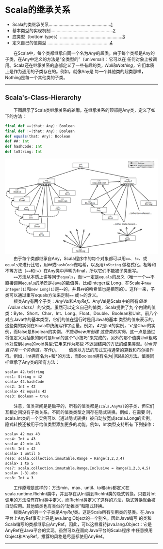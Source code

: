 # Scala的继承关系
- Scala的类继承关系...................................................[1](#Scala's-Class-Hierarchy)
- 基本类型的实现机制...................................................[2](#Primitives-Implemented)
- 底类型（bottom types）...................................................[3](#Bottom-Types)
- 定义自己的值类型 ...................................................[4](#Defining-You-Own-Value-Classes)    
    
　　在Scala中，每个类都继承自同一个名为*Any*的超类。由于每个类都是Any的子类，在Any中定义的方法是“全类型的”（universal）：它可以在
任何对象上被调用。Scala还在继承关系的底部定义了一些有趣的类，*Null*和*Nothing*，它们本质上是作为通用的子类存在的。例如，就像Any是
每一个其他类的超类那样，Nothing是每一个其他类的子类。

***    
## Scala's-Class-Hierarchy
　　下图展示了Scala类继承关系的轮廓。在继承关系的顶部是Any类，定义了如下的方法：    
```scala
final def ==(that: Any): Boolean
final def !=(that: Any): Boolean
def equals(that: Any): Boolean
def ##: Int
def hashCode: Int
def toString: Int
```    
![image](https://raw.githubusercontent.com/baocaixue/scala-grammar/master/scala-hierarchy/src/main/resources/ScalasHierarchy.png)    
　　由于每个类都继承自Any，Scala程序中的每个对象都可以用`==`、`!=`、或`equals`来进行比较，用`##`或`hashCode`做哈希，以及用`toString`
做格式化。相等和不等方法（`==`和`!=`）在Any类中声明为final，所以它们不能被子类重写。    
　　`==`方法从本质上讲等同于`equals`，而`!=`一定是`equals`的反义（唯一一个`==`不直接调用`equals`的场景是Java的数值类，比如Integer或
Long，在Scala中`new Integer(1)`和`new Long(1)`是`==`的，并且`##`的哈希值也是相同的）。这样一来，子类可以通过重写equals方法来定制`==`
或`!=`的含义。    
　　根类Any有两个子类：*AnyVal*和*AnyRef*。AnyVal是Scala中的所有*值类（value class）* 的父类。虽然可以定义自己的值类，Scala提供了九
个内建的值类：Byte、Short、Char、Int、Long、Float、Double、Boolean和Unit。前八个对应Java中的基本类型，它们的值在运行时是用Java的基本
类型的值来表示的。这些类的实例在Scala中统统写作字面量。例如，42是Int的实例，'x'是Char的实例，而false是Boolean的实例。*不能用new来创建
这些类的实例*。这一点是通过将值定义为抽象的同时是final的这个“小技巧”来完成的。另外的那个值类Unit粗略地对应到Java的void类型;它用来作为那些
不返回结果的方法的结果类型。*Unit有且只有一个实例值，写作()*。
　　值类以方法的形式支持通常的算数和布尔操作符。例如，Int拥有名为+和*的方法，而Boolean拥有名为||和&&的方法。值类同样继承了Any类的所有方法：    
```shell script
scala> 42.toString
res1: String = 42
scala> 42.hashCode
res2: Int = 42
scala> 42 equals 42
res3: Boolean = true
```    
　　注意，值类空间是是扁平的，所有的值类都是`scala.AnyVal`的子类，但它们互相之间没有子类关系。不同的值类类型之间存在隐式转换。例如，在需要
时，scala.Int类的一个实例可以（通过隐式转换）被自动放宽成scala.Long的实例。隐式转换还被用于给值类型添加更多的功能。例如，Int类型支持所有
下列操作：    
```shell script
scala> 42 max 43
res4: Int = 43
scala> 42 min 43
res5: Int = 42
scala> 1 until 5
res6: scala.collection.immutable.Range = Range(1,2,3,4)
scala> 1 to 5
res7: scala.collection.immutable.Range.Inclusive = Range(1,2,3,4,5)
scala> (-3).abs
res8: Int = 3
```    
　　工作原理是这样的：方法min、max、until、to和abs都定义在scala.runtime.RichInt类中，并且存在从Int类到RichInt类的隐式转换。只要对Int
调用的方法没有在Int类中定义，而RichInt类定义了这样的方法，隐式转换就会被自动应用。其他值类也有类似的“助推类”和隐式转换。    
　　根类Any的另一个子类是*AnyRef*类。这是Scala所有引用类的基类。在Java平台上AnyRef事实上只是java.lang.Object的一个别名。因此Java编写
的类和Scala编写的类都继承自AnyRef。因此，可以这样看待java.lang.Object：它是AnyRef在Java平台的实现。虽然可以在面向Java平台的Scala程序
中任意换用Object和AnyRef，推荐的风格是尽量都使用AnyRef。    

***    
